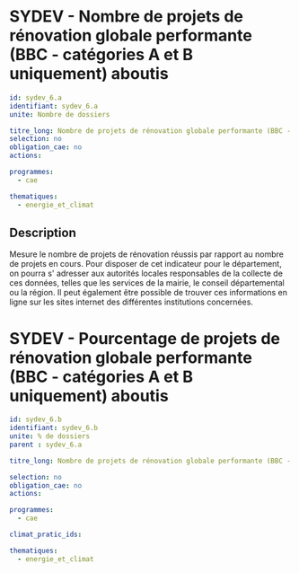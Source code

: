 # SYDEV - Nombre de projets de rénovation globale performante (BBC - catégories A et B uniquement) aboutis
```yaml
id: sydev_6.a
identifiant: sydev_6.a
unite: Nombre de dossiers

titre_long: Nombre de projets de rénovation globale performante (BBC - catégories A et B uniquement) aboutis
selection: no
obligation_cae: no
actions:

programmes:
  - cae

thematiques:
  - energie_et_climat
```
## Description
Mesure le nombre de projets de rénovation réussis par rapport au nombre de projets en cours. Pour disposer de cet indicateur pour le département, on pourra s' adresser aux autorités locales responsables de la collecte de ces données, telles que les services de la mairie, le conseil départemental ou la région. Il peut également être possible de trouver ces informations en ligne sur les sites internet des différentes institutions concernées.

# SYDEV - Pourcentage de projets de rénovation globale performante (BBC - catégories A et B uniquement) aboutis
```yaml
id: sydev_6.b
identifiant: sydev_6.b
unite: % de dossiers
parent : sydev_6.a

titre_long: Nombre de projets de rénovation globale performante (BBC - catégories A et B uniquement) aboutis sur le nombre dossiers en cours (en %)

selection: no
obligation_cae: no
actions:

programmes:
  - cae

climat_pratic_ids:

thematiques:
  - energie_et_climat

